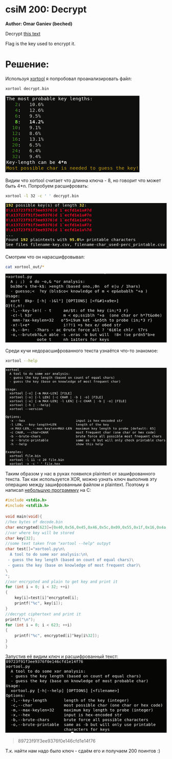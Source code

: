 #   csiM 200: Decrypt

**Author: Omar Ganiev (beched)**

Decrypt [this text](./decrypt.bin)

Flag is the key used to encrypt it.

# Решение:
Используя [xortool](https://github.com/hellman/xortool) я попробовал проанализировать файл: 
```Bash
xortool decrypt.bin
```
![](./1.png)

Видим что xortool считает что длинна ключа - 8, но говорит что может быть 4\*n. Попробуем расшифровать:
```Bash
xortool -l 32 -c ' ' decrypt.bin
```
![](./2.png)

Смотрим что он нарасшифровывал:
```Bash
cat xortool_out/*
```
![](./3.png)

Среди кучи недорасшифрованного текста узнаётся что-то знакомое:
```Bash
xortool --help
```
![](./4.png)

Таким образом у нас в руках появился plaintext от зашифрованного текста. Так как используется XOR, можно узнать ключ выполнив эту операцию между зашифрованным файлом и plaintext.
Поэтому я написал [небольшую программку](./decode.c) на C:
```C 
#include <stdio.h>
#include <stdlib.h>

void main(void){
//hex bytes of decode.bin
char encrypted[623]={0x40,0x56,0x45,0x46,0x5c,0x09,0x55,0x1f,0x16,0x4a,0x6f,0x45,0x19,0x72,0x17,0x42,0x09,0x5f,0x09,0x11,0x40,0x59,0x43,0x02,0x0b,0x11,0x16,0x5e,0x59,0x03,0x17,0x4e,0x57,0x4b,0x17,0x53,0x5d,0x07,0x55,0x48,0x15,0x5a,0x16,0x5f,0x33,0x13,0x17,0x1b,0x46,0x57,0x10,0x54,0x47,0x45,0x43,0x12,0x0c,0x54,0x45,0x5a,0x51,0x1f,0x17,0x5a,0x5d,0x57,0x50,0x46,0x5b,0x46,0x11,0x53,0x07,0x40,0x00,0x01,0x19,0x5c,0x59,0x16,0x05,0x5f,0x10,0x5f,0x40,0x16,0x0c,0x00,0x44,0x54,0x14,0x44,0x55,0x0a,0x17,0x55,0x50,0x58,0x45,0x41,0x1a,0x6c,0x19,0x11,0x4b,0x13,0x02,0x10,0x5c,0x40,0x44,0x16,0x12,0x58,0x00,0x11,0x5f,0x53,0x1a,0x46,0x4c,0x53,0x04,0x42,0x51,0x46,0x58,0x58,0x18,0x52,0x59,0x5d,0x44,0x0a,0x5c,0x55,0x01,0x56,0x45,0x0a,0x5f,0x13,0x5a,0x59,0x15,0x44,0x45,0x41,0x46,0x59,0x01,0x07,0x06,0x5d,0x00,0x11,0x57,0x0e,0x56,0x44,0x11,0x33,0x62,0x41,0x52,0x01,0x5c,0x0b,0x6c,0x13,0x45,0x1d,0x56,0x41,0x43,0x59,0x09,0x5c,0x4b,0x41,0x4d,0x16,0x38,0x4b,0x0c,0x4d,0x48,0x1c,0x5c,0x03,0x5b,0x46,0x65,0x19,0x6c,0x7d,0x63,0x32,0x70,0x7e,0x28,0x60,0x38,0x45,0x62,0x0f,0x51,0x5f,0x0a,0x55,0x0b,0x50,0x59,0x53,0x5d,0x3b,0x6e,0x7e,0x15,0x45,0x5d,0x09,0x59,0x45,0x02,0x33,0x17,0x12,0x1e,0x0a,0x15,0x1c,0x4b,0x58,0x00,0x1c,0x14,0x5f,0x52,0x58,0x01,0x44,0x0d,0x11,0x14,0x16,0x43,0x46,0x44,0x11,0x09,0x54,0x5a,0x01,0x43,0x5e,0x18,0x56,0x51,0x12,0x47,0x0e,0x5c,0x11,0x0d,0x56,0x1c,0x45,0x11,0x5a,0x59,0x42,0x03,0x57,0x00,0x43,0x1d,0x3c,0x43,0x46,0x49,0x52,0x49,0x1c,0x19,0x05,0x5f,0x57,0x4a,0x19,0x17,0x12,0x13,0x46,0x19,0x11,0x46,0x13,0x45,0x45,0x19,0x13,0x5a,0x59,0x15,0x44,0x45,0x41,0x5b,0x45,0x10,0x0f,0x06,0x5d,0x00,0x11,0x57,0x0e,0x56,0x44,0x18,0x11,0x58,0x5c,0x56,0x46,0x5a,0x59,0x07,0x41,0x45,0x0a,0x4b,0x13,0x5f,0x53,0x1e,0x10,0x06,0x5e,0x50,0x53,0x4a,0x6c,0x44,0x11,0x48,0x5c,0x18,0x4b,0x1a,0x5b,0x59,0x41,0x1a,0x59,0x56,0x1f,0x55,0x54,0x08,0x0e,0x56,0x57,0x19,0x13,0x17,0x16,0x0b,0x51,0x1d,0x58,0x59,0x43,0x0e,0x46,0x0f,0x54,0x1c,0x11,0x58,0x03,0x59,0x51,0x4c,0x51,0x17,0x46,0x5c,0x46,0x49,0x43,0x09,0x51,0x00,0x45,0x11,0x5a,0x59,0x42,0x03,0x57,0x00,0x43,0x1d,0x3c,0x43,0x46,0x49,0x49,0x49,0x1c,0x19,0x0e,0x52,0x4e,0x18,0x19,0x17,0x12,0x13,0x46,0x19,0x11,0x46,0x13,0x45,0x45,0x19,0x13,0x5e,0x58,0x16,0x45,0x11,0x11,0x5d,0x45,0x43,0x0e,0x01,0x49,0x48,0x54,0x5a,0x05,0x58,0x52,0x5d,0x5d,0x17,0x41,0x47,0x14,0x33,0x11,0x46,0x1e,0x07,0x49,0x14,0x1e,0x55,0x44,0x13,0x44,0x00,0x1c,0x57,0x5e,0x02,0x14,0x17,0x11,0x45,0x11,0x14,0x46,0x17,0x54,0x4a,0x4c,0x43,0x57,0x13,0x00,0x56,0x43,0x05,0x56,0x45,0x04,0x55,0x5f,0x17,0x46,0x09,0x43,0x16,0x58,0x56,0x5a,0x06,0x46,0x07,0x59,0x04,0x43,0x55,0x05,0x43,0x53,0x4a,0x4a,0x3d,0x12,0x13,0x4b,0x56,0x1d,0x4b,0x1e,0x07,0x17,0x4c,0x47,0x52,0x1b,0x16,0x42,0x0c,0x5f,0x40,0x57,0x01,0x0a,0x01,0x11,0x45,0x42,0x55,0x0b,0x52,0x16,0x59,0x4a,0x17,0x1f,0x51,0x46,0x5b,0x44,0x12,0x13,0x12,0x0c,0x55,0x5f,0x17,0x59,0x08,0x5c,0x1c,0x11,0x41,0x45,0x06,0x46,0x14,0x43,0x0c,0x5f,0x40,0x07,0x55,0x5a,0x5d,0x33,0x17,0x12,0x13,0x46,0x19,0x11,0x46,0x13,0x45,0x45,0x19,0x13,0x17,0x16,0x46,0x10,0x45,0x11,0x14,0x16,0x43,0x46,0x44,0x11,0x06,0x59,0x55,0x14,0x56,0x55,0x4c,0x5c,0x45,0x41,0x13,0x00,0x56,0x43,0x46,0x58,0x00,0x1c,0x4a,0x39,0x0a};
//var where key will be stored
char key[32];
//some text taken from "xortool --help" outpyt
char test[]="xortool.py\n\
  A tool to do some xor analysis:\n\
 - guess the key length (based on count of equal chars)\
 - guess the key (base on knowledge of most frequent char)\
\
";
//xor encrypted and plain to get key and print it
for (int i = 0; i < 32; ++i)
{
	key[i]=test[i]^encrypted[i];
	printf("%c", key[i]);
}
//decrypt ciphertext and print it
printf("\n");
for (int i = 0; i < 623; ++i)
{
	printf("%c", encrypted[i]^key[i%32]);
}
}
```

Запустив её видим ключ и расшифрованный текст:
![](./5.png)

> 89723f91f3ee9376f0e146cfd1e14f76

Т.к. найти нам надо было ключ - сдаём его и получаем 200 поинтов :)
